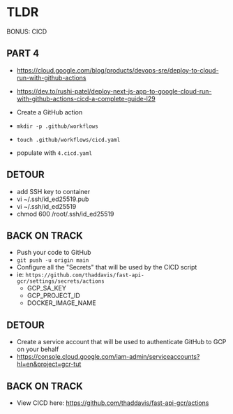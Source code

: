 # TLDR

BONUS: CICD

## PART 4

- https://cloud.google.com/blog/products/devops-sre/deploy-to-cloud-run-with-github-actions
- https://dev.to/rushi-patel/deploy-next-js-app-to-google-cloud-run-with-github-actions-cicd-a-complete-guide-l29

- Create a GitHub action
- `mkdir -p .github/workflows`
- `touch .github/workflows/cicd.yaml`
- populate with `4.cicd.yaml`

## DETOUR

- add SSH key to container
- vi ~/.ssh/id_ed25519.pub
- vi ~/.ssh/id_ed25519
- chmod 600 /root/.ssh/id_ed25519

## BACK ON TRACK

- Push your code to GitHub
- `git push -u origin main`
- Configure all the "Secrets" that will be used by the CICD script
- ie: `https://github.com/thaddavis/fast-api-gcr/settings/secrets/actions`
    - GCP_SA_KEY
    - GCP_PROJECT_ID
    - DOCKER_IMAGE_NAME

## DETOUR

- Create a service account that will be used to authenticate GitHub to GCP on your behalf
- https://console.cloud.google.com/iam-admin/serviceaccounts?hl=en&project=gcr-tut

## BACK ON TRACK

- View CICD here: https://github.com/thaddavis/fast-api-gcr/actions